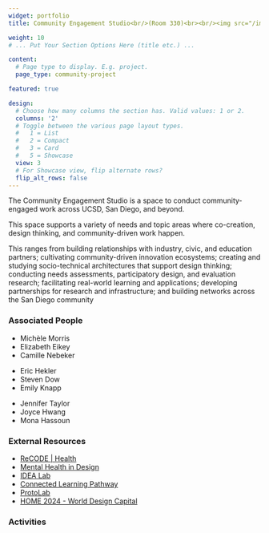 ```yaml
---
widget: portfolio
title: Community Engagement Studio<br/>(Room 330)<br><br/><img src="/images/Community_2.jpg">

weight: 10
# ... Put Your Section Options Here (title etc.) ...

content:
  # Page type to display. E.g. project.
  page_type: community-project

featured: true

design:
  # Choose how many columns the section has. Valid values: 1 or 2.
  columns: '2'
  # Toggle between the various page layout types.
  #   1 = List
  #   2 = Compact  
  #   3 = Card
  #   5 = Showcase
  view: 3
  # For Showcase view, flip alternate rows?
  flip_alt_rows: false
---
```

The Community Engagement Studio is a space to conduct community-engaged work across UCSD, San Diego, and beyond. 

This space supports a variety of needs and topic areas where co-creation, design thinking, and community-driven work happen. 

This ranges from building relationships with industry, civic, and education partners; cultivating community-driven innovation ecosystems; creating and studying socio-technical architectures that support design thinking; conducting needs assessments, participatory design, and evaluation research; facilitating real-world learning and applications; developing partnerships for research and infrastructure; and building networks across the San Diego community

### Associated People
<div class="row">
  <div class="col-sm-4" markdown="1">
    <ul>
      <li>Michèle Morris</li>
      <li>Elizabeth Eikey</li>
      <li>Camille Nebeker</li>
    </ul>
    </div>
  <div class="col-sm-4" markdown="1">
    <ul>
      <li>Eric Hekler</li>
      <li>Steven Dow</li>
      <li>Emily Knapp</li>
    </ul>
  </div>
  <div class="col-sm-4" markdown="1">
    <ul>
      <li>Jennifer Taylor</li>
      <li>Joyce Hwang</li>
      <li>Mona Hassoun</li>
    </ul>
  </div>
</div>

### External Resources
- [ReCODE | Health](https://recode.health/nebeker/)
- [Mental Health in Design](http://mentalhealthindesign.com/)
- [IDEA Lab](https://designlab.ucsd.edu/the-idea-lab-a-collaboration-preparing-students-for-the-future/)
- [Connected Learning Pathway](https://designlab.ucsd.edu/events/sony_clp_application/)
- [ProtoLab](http://protolab.ucsd.edu/GetInvolved)
- [HOME 2024 - World Design Capital](https://home2024.com/)


### Activities
<br/>




